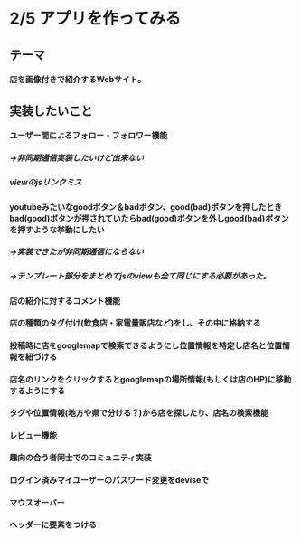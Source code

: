 # 2/5 アプリを作ってみる
## テーマ
#### 店を画像付きで紹介するWebサイト。
## 実装したいこと
#### ユーザー間によるフォロー・フォロワー機能
##### →非同期通信実装したいけど出来ない
##### viewのjsリンクミス
#### youtubeみたいなgoodボタン＆badボタン、good(bad)ボタンを押したときbad(good)ボタンが押されていたらbad(good)ボタンを外しgood(bad)ボタンを押すような挙動にしたい
##### →実装できたが非同期通信にならない
##### →テンプレート部分をまとめてjsのviewも全て同じにする必要があった。
#### 店の紹介に対するコメント機能
#### 店の種類のタグ付け(飲食店・家電量販店など)をし、その中に格納する
#### 投稿時に店をgooglemapで検索できるようにし位置情報を特定し店名と位置情報を紐づける
#### 店名のリンクをクリックするとgooglemapの場所情報(もしくは店のHP)に移動するようにする
#### タグや位置情報(地方や県で分ける？)から店を探したり、店名の検索機能
#### レビュー機能
#### 趣向の合う者同士でのコミュニティ実装

#### ログイン済みマイユーザーのパスワード変更をdeviseで
#### マウスオーバー
#### ヘッダーに要素をつける
